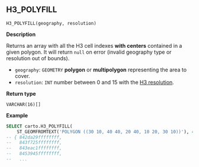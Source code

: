 ## H3_POLYFILL

```sql:signature
H3_POLYFILL(geography, resolution)
```

**Description**

Returns an array with all the H3 cell indexes **with centers** contained in a given polygon. It will return `null` on error (invalid geography type or resolution out of bounds).

* `geography`: `GEOMETRY` **polygon** or **multipolygon** representing the area to cover.
* `resolution`: `INT` number between 0 and 15 with the [H3 resolution](https://h3geo.org/docs/core-library/restable).

**Return type**

`VARCHAR(16)[]`

**Example**

```sql
SELECT carto.H3_POLYFILL(
    ST_GEOMFROMTEXT('POLYGON ((30 10, 40 40, 20 40, 10 20, 30 10))'), 4);
-- { 842da29ffffffff,
--   843f725ffffffff,
--   843eac1ffffffff,
--   8453945ffffffff,
--   ...
```

